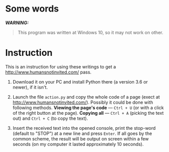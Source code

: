 # Some words

***WARNING:***
> This program was written at Windows 10, so it may not work on other.

# Instruction

This is an instruction for using these writings to get a <http://www.humansnotinvited.com/> pass.

<!--
<ol> <!- Is it being done correctly? ->
	0. Download it on your PC and install Python there (better a version 3.6 or newer), if it isn't.<br>
	1. Launch the file `action_.py` and copy the whole code of a page (exect at <http://www.humansnotinvited.com/>). Possibly it could be done so:<br>
	+ Viewing the page's code — `Ctrl + U` (or with a click of the right button at the page).<br>
	+ Copying all — `Ctrl + A` (for picking the text out) and `Ctrl + C` (to copy the text).<br>
	2. Insert the received text into the opened console, print "STOP" (or, if the stop-word was changed, print it) and press `Enter`.

</ol>
-->

1. Download it on your PC and install Python there (a version 3.6 or newer), if it isn't.

2. Launch the file `action.py` and copy the whole code of a page (exect at <http://www.humansnotinvited.com/>). Possibly it could be done with following methods. **Viewing the page's code** — `Ctrl + U` (or with a click of the right button at the page). **Copying all** — `Ctrl + A` (picking the text out) and `Ctrl + C` (to copy the text).

3. Insert the received text into the opened console, print the stop-word (default to "STOP") at a new line and press `Enter`. If all goes by the common scheme, the result will be output on screen within a few seconds (on my computer it lasted approximately 10 seconds).